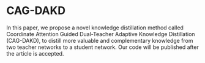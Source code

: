 # CAG-DAKD
In this paper, we propose a novel knowledge distillation method called Coordinate Attention Guided Dual-Teacher Adaptive Knowledge Distillation (CAG-DAKD), to distill more valuable and complementary knowledge from two teacher networks to a student network.
Our code will be published after the article is accepted.
